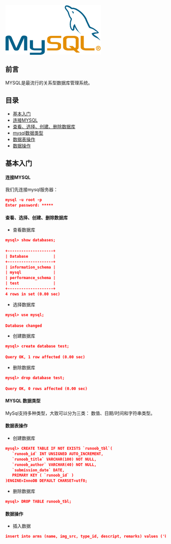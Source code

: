 <img src="/assets/mysql.png" width="300" hegiht="100" align=center />


## 前言

MYSQL是最流行的关系型数据库管理系统。

## 目录

* [基本入门](#base)
 * [连接MYSQL](#connect)
 * [查看、选择、创建、删除数据库](#operationDatabase)
 * [mysql数据类型](#datatype)
 * [数据表操作](#operationTables)
 * [数据操作](#operationData)
 
<a name="base"></a>
## 基本入门

<a name="connect"></a>
#### 连接MYSQL

我们先连接mysql服务器：

```json
mysql -u root -p
Enter password: *****
```

<a name="operationDatabase"></a>
#### 查看、选择、创建、删除数据库

* 查看数据库

```json
mysql> show databases;

+--------------------+
| Database           |
+--------------------+
| information_schema |
| mysql              |
| performance_schema |
| test               |
+--------------------+
4 rows in set (0.00 sec)
```

* 选择数据库

```json
mysql> use mysql;

Database changed
```

* 创建数据库

```json
mysql> create database test;

Query OK, 1 row affected (0.00 sec)
```

* 删除数据库

```json
mysql> drop database test;

Query OK, 0 rows affected (0.00 sec)
```

<a name="datatype"></a>
#### MYSQL 数据类型

MySql支持多种类型，大致可以分为三类： 数值、日期/时间和字符串类型。

<a name="operationTables"></a>
#### 数据表操作

* 创建数据库

```json
mysql> CREATE TABLE IF NOT EXISTS `runoob_tbl`(
   `runoob_id` INT UNSIGNED AUTO_INCREMENT,
   `runoob_title` VARCHAR(100) NOT NULL,
   `runoob_author` VARCHAR(40) NOT NULL,
   `submission_date` DATE,
   PRIMARY KEY ( `runoob_id` )
)ENGINE=InnoDB DEFAULT CHARSET=utf8;
```

* 删除数据库

```json
mysql> DROP TABLE runoob_tbl;
```

<a name="operationData"></a>
#### 数据操作

* 插入数据

```json
insert into arms (name, img_src, type_id, descript, remarks) values ('碎 片手雷', 'www', 8, '手雷手雷', '哈哈，炸死你');

```




